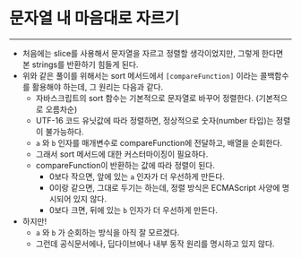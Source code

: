 # 문자열 내 마음대로 자르기
- - -
- 처음에는 slice를 사용해서 문자열을 자르고 정렬할 생각이었지만, 그렇게 한다면 본 strings를 반환하기 힘들게 된다.
- 위와 같은 풀이를 위해서는 sort 메서드에서 `[compareFunction]` 이라는 콜백함수를 활용해야 하는데, 그 원리는 다음과 같다.
    - 자바스크립트의 sort 함수는 기본적으로 문자열로 바꾸어 정렬한다. (기본적으로 오름차순)
    - UTF-16 코드 유닛값에 따라 정렬하면, 정상적으로 숫자(number 타입)는 정렬이 불가능하다.
    - `a` 와 `b` 인자를 매개변수로 compareFunction에 전달하고, 배열을 순회한다.
    - 그래서 sort 메서드에 대한 커스터마이징이 필요하다.
    - compareFunction이 반환하는 값에 따라 정렬이 된다.
        * 0보다 작으면, 앞에 있는 `a` 인자가 더 우선하게 만든다.
        * 0이랑 같으면, 그대로 두기는 하는데, 정렬 방식은 ECMAScript 사양에 명시되어 있지 않다.
        * 0보다 크면, 뒤에 있는 `b` 인자가 더 우선하게 만든다.
- 하지만!
    - `a` 와 `b` 가 순회하는 방식을 아직 잘 모르겠다.
    - 그런데 공식문서에나, 딥다이브에나 내부 동작 원리를 명시하고 있지 않다.